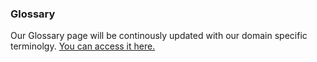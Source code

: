 ### Glossary

Our Glossary page will be continously updated with our domain specific terminolgy. [ You can access it here.](https://www.clarifai.com/developer/glossary/)
